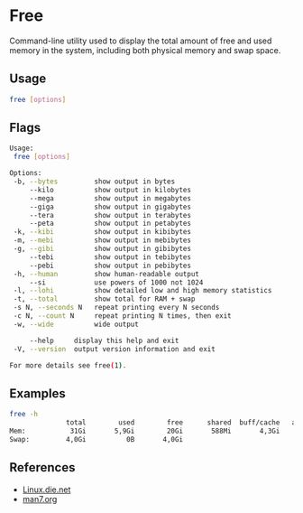 # Free

Command-line utility used to display the total amount of free and used memory in the system, including both physical memory and swap space.

## Usage

```bash
free [options]
```

## Flags

```bash
Usage:
 free [options]

Options:
 -b, --bytes         show output in bytes
     --kilo          show output in kilobytes
     --mega          show output in megabytes
     --giga          show output in gigabytes
     --tera          show output in terabytes
     --peta          show output in petabytes
 -k, --kibi          show output in kibibytes
 -m, --mebi          show output in mebibytes
 -g, --gibi          show output in gibibytes
     --tebi          show output in tebibytes
     --pebi          show output in pebibytes
 -h, --human         show human-readable output
     --si            use powers of 1000 not 1024
 -l, --lohi          show detailed low and high memory statistics
 -t, --total         show total for RAM + swap
 -s N, --seconds N   repeat printing every N seconds
 -c N, --count N     repeat printing N times, then exit
 -w, --wide          wide output

     --help     display this help and exit
 -V, --version  output version information and exit

For more details see free(1).
```

## Examples

```bash
free -h
              total        used        free      shared  buff/cache   available
Mem:           31Gi       5,9Gi        20Gi       588Mi       4,3Gi        24Gi
Swap:         4,0Gi          0B       4,0Gi
```

## References

- [Linux.die.net](https://linux.die.net/man/1/free)
- [man7.org](http://man7.org/linux/man-pages/man1/free.1.html)
